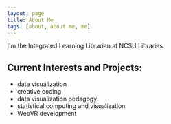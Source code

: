 ```yaml
---
layout: page
title: About Me
tags: [about, about me, me]
---
```


I'm the Integrated Learning Librarian at NCSU Libraries.

## Current Interests and Projects:

* data visualization 
* creative coding
* data visualization pedagogy
* statistical computing and visualization
* WebVR development
